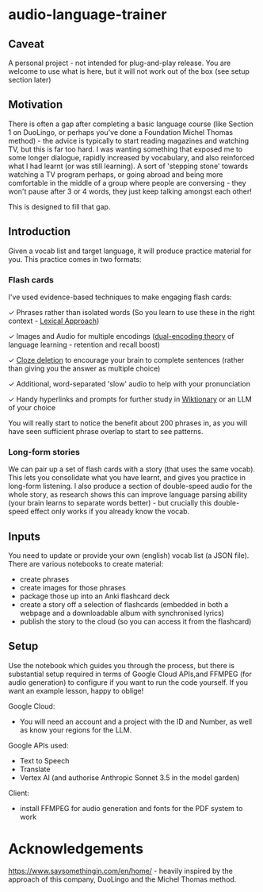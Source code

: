 # audio-language-trainer

## Caveat
A personal project - not intended for plug-and-play release. You are welcome to use what is here, but it will not work out of the box (see setup section later)

## Motivation
There is often a gap after completing a basic language course (like Section 1 on DuoLingo, or perhaps you've done a Foundation Michel Thomas method) - the advice is typically to start reading magazines and watching TV, but this is far too hard. I was wanting something that exposed me to some longer dialogue, rapidly increased by vocabulary, and also reinforced what I had learnt (or was still learning). A sort of 'stepping stone' towards watching a TV program perhaps, or going abroad and being more comfortable in the middle of a group where people are conversing - they won't pause after 3 or 4 words, they just keep talking amongst each other!

This is designed to fill that gap.

## Introduction

Given a vocab list and target language, it will produce practice material for you. This practice comes in two formats:

### Flash cards
I've used evidence-based techniques to make engaging flash cards:

✓ Phrases rather than isolated words (So you learn to use these in the right context - [Lexical Approach](https://en.wikipedia.org/wiki/Lexical_approach))

✓ Images and Audio for multiple encodings ([dual-encoding theory](https://en.wikipedia.org/wiki/Dual-coding_theory) of language learning - retention and recall boost)

✓ [Cloze deletion](https://en.wikipedia.org/wiki/Cloze_test) to encourage your brain to complete sentences (rather than giving you the answer as multiple choice)

✓ Additional, word-separated 'slow' audio to help with your pronunciation

✓ Handy hyperlinks and prompts for further study in [Wiktionary](https://www.wiktionary.org/) or an LLM of your choice

You will really start to notice the benefit about 200 phrases in, as you will have seen sufficient phrase overlap to start to see patterns.

### Long-form stories
We can pair up a set of flash cards with a story (that uses the same vocab). This lets you consolidate what you have learnt, and gives you practice in long-form listening.
I also produce a section of double-speed audio for the whole story, as research shows this can improve language parsing ability (your brain learns to separate words better) - but crucially this double-speed effect only works if you already know the vocab.

## Inputs
You need to update or provide your own (english) vocab list (a JSON file).
There are various notebooks to create material:
* create phrases
* create images for those phrases
* package those up into an Anki flashcard deck
* create a story off a selection of flashcards (embedded in both a webpage and a downloadable album with synchronised lyrics)
* publish the story to the cloud (so you can access it from the flashcard)

## Setup
Use the notebook which guides you through the process, but there is substantial setup required in terms of Google Cloud APIs,and FFMPEG (for audio generation) to configure if you want to run the code yourself. If you want an example lesson, happy to oblige!

Google Cloud:
* You will need an account and a project with the ID and Number, as well as know your regions for the LLM.

Google APIs used:
* Text to Speech
* Translate
* Vertex AI (and authorise Anthropic Sonnet 3.5 in the model garden)

Client:
* install FFMPEG for audio generation and fonts for the PDF system to work


# Acknowledgements
https://www.saysomethingin.com/en/home/ - heavily inspired by the approach of this company, DuoLingo and the Michel Thomas method.
